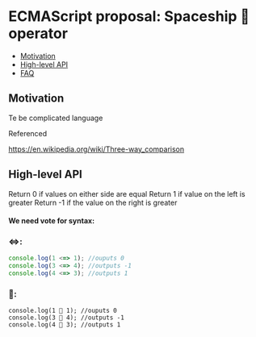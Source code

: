 # ECMAScript proposal: Spaceship 🚀 operator

- [Motivation](#motivation)
- [High-level API](#high-level-api)
- [FAQ](#faq)

## Motivation

Te be complicated language

Referenced

https://en.wikipedia.org/wiki/Three-way_comparison

## High-level API

Return 0 if values on either side are equal
Return 1 if value on the left is greater
Return -1 if the value on the right is greater

#### We need vote for syntax:

### <=>:

```js
console.log(1 <=> 1); //ouputs 0
console.log(3 <=> 4); //outputs -1
console.log(4 <=> 3); //outputs 1
````

### 🚀:

```
console.log(1 🚀 1); //ouputs 0
console.log(3 🚀 4); //outputs -1
console.log(4 🚀 3); //outputs 1
```
